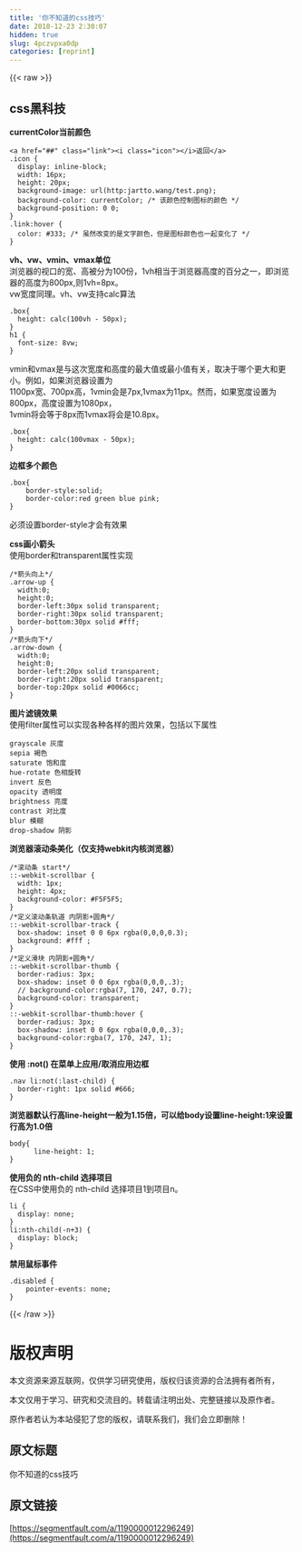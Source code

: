 ```yaml
---
title: '你不知道的css技巧' 
date: 2018-12-23 2:30:07
hidden: true
slug: 4pczvpxa0dp
categories: [reprint]
---
```


{{< raw >}}

                    
<h2 id="articleHeader0">css黑科技</h2>
<p><strong>currentColor当前颜色</strong></p>
<div class="widget-codetool" style="display:none;">
      <div class="widget-codetool--inner">
      <span class="selectCode code-tool" data-toggle="tooltip" data-placement="top" title="" data-original-title="全选"></span>
      <span type="button" class="copyCode code-tool" data-toggle="tooltip" data-placement="top" data-clipboard-text="<a href=&quot;##&quot; class=&quot;link&quot;><i class=&quot;icon&quot;></i>返回</a>
.icon {
  display: inline-block;
  width: 16px; 
  height: 20px;
  background-image: url(http:jartto.wang/test.png);
  background-color: currentColor; /* 该颜色控制图标的颜色 */
  background-position: 0 0;
}
.link:hover {
  color: #333; /* 虽然改变的是文字颜色，但是图标颜色也一起变化了 */
}" title="" data-original-title="复制"></span>
      <span type="button" class="saveToNote code-tool" data-toggle="tooltip" data-placement="top" title="" data-original-title="放进笔记"></span>
      </div>
      </div><pre class="hljs arduino"><code>&lt;a href=<span class="hljs-string">"##"</span> <span class="hljs-keyword">class</span>=<span class="hljs-string">"link"</span>&gt;&lt;i <span class="hljs-keyword">class</span>=<span class="hljs-string">"icon"</span>&gt;&lt;/i&gt;返回&lt;/a&gt;
.icon {
  <span class="hljs-built_in">display</span>: <span class="hljs-keyword">inline</span>-block;
  <span class="hljs-built_in">width</span>: <span class="hljs-number">16</span>px; 
  <span class="hljs-built_in">height</span>: <span class="hljs-number">20</span>px;
  <span class="hljs-built_in">background</span>-<span class="hljs-built_in">image</span>: url(http:jartto.wang/test.png);
  <span class="hljs-built_in">background</span>-color: currentColor; <span class="hljs-comment">/* 该颜色控制图标的颜色 */</span>
  <span class="hljs-built_in">background</span>-<span class="hljs-built_in">position</span>: <span class="hljs-number">0</span> <span class="hljs-number">0</span>;
}
.link:hover {
  color: #<span class="hljs-number">333</span>; <span class="hljs-comment">/* 虽然改变的是文字颜色，但是图标颜色也一起变化了 */</span>
}</code></pre>
<p><strong>vh、vw、vmin、vmax单位</strong><br>浏览器的视口的宽、高被分为100份，1vh相当于浏览器高度的百分之一，即浏览器的高度为800px,则1vh=8px。<br>vw宽度同理。vh、vw支持calc算法</p>
<div class="widget-codetool" style="display:none;">
      <div class="widget-codetool--inner">
      <span class="selectCode code-tool" data-toggle="tooltip" data-placement="top" title="" data-original-title="全选"></span>
      <span type="button" class="copyCode code-tool" data-toggle="tooltip" data-placement="top" data-clipboard-text=".box{
  height: calc(100vh - 50px);
}
h1 {
  font-size: 8vw;
}" title="" data-original-title="复制"></span>
      <span type="button" class="saveToNote code-tool" data-toggle="tooltip" data-placement="top" title="" data-original-title="放进笔记"></span>
      </div>
      </div><pre class="hljs css"><code><span class="hljs-selector-class">.box</span>{
  <span class="hljs-attribute">height</span>: <span class="hljs-built_in">calc</span>(100vh - 50px);
}
<span class="hljs-selector-tag">h1</span> {
  <span class="hljs-attribute">font-size</span>: <span class="hljs-number">8vw</span>;
}</code></pre>
<p>vmin和vmax是与这次宽度和高度的最大值或最小值有关，取决于哪个更大和更小。例如，如果浏览器设置为<br>1100px宽、700px高，1vmin会是7px,1vmax为11px。然而，如果宽度设置为800px，高度设置为1080px，<br>1vmin将会等于8px而1vmax将会是10.8px。</p>
<div class="widget-codetool" style="display:none;">
      <div class="widget-codetool--inner">
      <span class="selectCode code-tool" data-toggle="tooltip" data-placement="top" title="" data-original-title="全选"></span>
      <span type="button" class="copyCode code-tool" data-toggle="tooltip" data-placement="top" data-clipboard-text=".box{
  height: calc(100vmax - 50px);
}" title="" data-original-title="复制"></span>
      <span type="button" class="saveToNote code-tool" data-toggle="tooltip" data-placement="top" title="" data-original-title="放进笔记"></span>
      </div>
      </div><pre class="hljs css"><code><span class="hljs-selector-class">.box</span>{
  <span class="hljs-attribute">height</span>: <span class="hljs-built_in">calc</span>(100vmax - 50px);
}</code></pre>
<p><strong>边框多个颜色</strong></p>
<div class="widget-codetool" style="display:none;">
      <div class="widget-codetool--inner">
      <span class="selectCode code-tool" data-toggle="tooltip" data-placement="top" title="" data-original-title="全选"></span>
      <span type="button" class="copyCode code-tool" data-toggle="tooltip" data-placement="top" data-clipboard-text=".box{
    border-style:solid;
    border-color:red green blue pink;
}" title="" data-original-title="复制"></span>
      <span type="button" class="saveToNote code-tool" data-toggle="tooltip" data-placement="top" title="" data-original-title="放进笔记"></span>
      </div>
      </div><pre class="hljs css"><code><span class="hljs-selector-class">.box</span>{
    <span class="hljs-attribute">border-style</span>:solid;
    <span class="hljs-attribute">border-color</span>:red green blue pink;
}</code></pre>
<p>必须设置border-style才会有效果</p>
<p><strong>css画小箭头</strong><br>使用border和transparent属性实现</p>
<div class="widget-codetool" style="display:none;">
      <div class="widget-codetool--inner">
      <span class="selectCode code-tool" data-toggle="tooltip" data-placement="top" title="" data-original-title="全选"></span>
      <span type="button" class="copyCode code-tool" data-toggle="tooltip" data-placement="top" data-clipboard-text="/*箭头向上*/
.arrow-up {
  width:0;
  height:0;
  border-left:30px solid transparent;
  border-right:30px solid transparent;
  border-bottom:30px solid #fff;
}
/*箭头向下*/
.arrow-down {
  width:0;
  height:0;
  border-left:20px solid transparent;
  border-right:20px solid transparent;
  border-top:20px solid #0066cc;
}" title="" data-original-title="复制"></span>
      <span type="button" class="saveToNote code-tool" data-toggle="tooltip" data-placement="top" title="" data-original-title="放进笔记"></span>
      </div>
      </div><pre class="hljs css"><code><span class="hljs-comment">/*箭头向上*/</span>
<span class="hljs-selector-class">.arrow-up</span> {
  <span class="hljs-attribute">width</span>:<span class="hljs-number">0</span>;
  <span class="hljs-attribute">height</span>:<span class="hljs-number">0</span>;
  <span class="hljs-attribute">border-left</span>:<span class="hljs-number">30px</span> solid transparent;
  <span class="hljs-attribute">border-right</span>:<span class="hljs-number">30px</span> solid transparent;
  <span class="hljs-attribute">border-bottom</span>:<span class="hljs-number">30px</span> solid <span class="hljs-number">#fff</span>;
}
<span class="hljs-comment">/*箭头向下*/</span>
<span class="hljs-selector-class">.arrow-down</span> {
  <span class="hljs-attribute">width</span>:<span class="hljs-number">0</span>;
  <span class="hljs-attribute">height</span>:<span class="hljs-number">0</span>;
  <span class="hljs-attribute">border-left</span>:<span class="hljs-number">20px</span> solid transparent;
  <span class="hljs-attribute">border-right</span>:<span class="hljs-number">20px</span> solid transparent;
  <span class="hljs-attribute">border-top</span>:<span class="hljs-number">20px</span> solid <span class="hljs-number">#0066cc</span>;
}</code></pre>
<p><strong>图片滤镜效果</strong><br>使用filter属性可以实现各种各样的图片效果，包括以下属性</p>
<div class="widget-codetool" style="display:none;">
      <div class="widget-codetool--inner">
      <span class="selectCode code-tool" data-toggle="tooltip" data-placement="top" title="" data-original-title="全选"></span>
      <span type="button" class="copyCode code-tool" data-toggle="tooltip" data-placement="top" data-clipboard-text="grayscale 灰度
sepia 褐色
saturate 饱和度
hue-rotate 色相旋转
invert 反色
opacity 透明度
brightness 亮度
contrast 对比度
blur 模糊
drop-shadow 阴影" title="" data-original-title="复制"></span>
      <span type="button" class="saveToNote code-tool" data-toggle="tooltip" data-placement="top" title="" data-original-title="放进笔记"></span>
      </div>
      </div><pre class="hljs mipsasm"><code>grayscale 灰度
sepia 褐色
saturate 饱和度
hue-rotate 色相旋转
invert 反色
opacity 透明度
<span class="hljs-keyword">brightness </span>亮度
contrast 对比度
<span class="hljs-keyword">blur </span>模糊
drop-<span class="hljs-keyword">shadow </span>阴影</code></pre>
<p><strong>浏览器滚动条美化（仅支持webkit内核浏览器）</strong></p>
<div class="widget-codetool" style="display:none;">
      <div class="widget-codetool--inner">
      <span class="selectCode code-tool" data-toggle="tooltip" data-placement="top" title="" data-original-title="全选"></span>
      <span type="button" class="copyCode code-tool" data-toggle="tooltip" data-placement="top" data-clipboard-text="/*滚动条 start*/
::-webkit-scrollbar {
  width: 1px;
  height: 4px;
  background-color: #F5F5F5;
}
/*定义滚动条轨道 内阴影+圆角*/
::-webkit-scrollbar-track {
  box-shadow: inset 0 0 6px rgba(0,0,0,0.3);
  background: #fff ;
}
/*定义滑块 内阴影+圆角*/
::-webkit-scrollbar-thumb {
  border-radius: 3px;
  box-shadow: inset 0 0 6px rgba(0,0,0,.3);
  // background-color:rgba(7, 170, 247, 0.7);
  background-color: transparent;
}
::-webkit-scrollbar-thumb:hover {
  border-radius: 3px;
  box-shadow: inset 0 0 6px rgba(0,0,0,.3);
  background-color:rgba(7, 170, 247, 1);
}" title="" data-original-title="复制"></span>
      <span type="button" class="saveToNote code-tool" data-toggle="tooltip" data-placement="top" title="" data-original-title="放进笔记"></span>
      </div>
      </div><pre class="hljs scss"><code><span class="hljs-comment">/*滚动条 start*/</span>
::-webkit-scrollbar {
  width: <span class="hljs-number">1px</span>;
  <span class="hljs-attribute">height</span>: <span class="hljs-number">4px</span>;
  <span class="hljs-attribute">background-color</span>: <span class="hljs-number">#F5F5F5</span>;
}
<span class="hljs-comment">/*定义滚动条轨道 内阴影+圆角*/</span>
::-webkit-scrollbar-track {
  box-shadow: inset <span class="hljs-number">0</span> <span class="hljs-number">0</span> <span class="hljs-number">6px</span> rgba(<span class="hljs-number">0</span>,<span class="hljs-number">0</span>,<span class="hljs-number">0</span>,<span class="hljs-number">0.3</span>);
  <span class="hljs-attribute">background</span>: <span class="hljs-number">#fff</span> ;
}
<span class="hljs-comment">/*定义滑块 内阴影+圆角*/</span>
::-webkit-scrollbar-thumb {
  border-radius: <span class="hljs-number">3px</span>;
  <span class="hljs-attribute">box-shadow</span>: inset <span class="hljs-number">0</span> <span class="hljs-number">0</span> <span class="hljs-number">6px</span> rgba(<span class="hljs-number">0</span>,<span class="hljs-number">0</span>,<span class="hljs-number">0</span>,.<span class="hljs-number">3</span>);
  <span class="hljs-comment">// background-color:rgba(7, 170, 247, 0.7);</span>
  <span class="hljs-attribute">background-color</span>: transparent;
}
::-webkit-scrollbar-thumb:hover {
  border-radius: <span class="hljs-number">3px</span>;
  <span class="hljs-attribute">box-shadow</span>: inset <span class="hljs-number">0</span> <span class="hljs-number">0</span> <span class="hljs-number">6px</span> rgba(<span class="hljs-number">0</span>,<span class="hljs-number">0</span>,<span class="hljs-number">0</span>,.<span class="hljs-number">3</span>);
  <span class="hljs-attribute">background-color</span>:rgba(<span class="hljs-number">7</span>, <span class="hljs-number">170</span>, <span class="hljs-number">247</span>, <span class="hljs-number">1</span>);
}</code></pre>
<p><strong>使用 :not() 在菜单上应用/取消应用边框</strong></p>
<div class="widget-codetool" style="display:none;">
      <div class="widget-codetool--inner">
      <span class="selectCode code-tool" data-toggle="tooltip" data-placement="top" title="" data-original-title="全选"></span>
      <span type="button" class="copyCode code-tool" data-toggle="tooltip" data-placement="top" data-clipboard-text=".nav li:not(:last-child) {
  border-right: 1px solid #666;
}" title="" data-original-title="复制"></span>
      <span type="button" class="saveToNote code-tool" data-toggle="tooltip" data-placement="top" title="" data-original-title="放进笔记"></span>
      </div>
      </div><pre class="hljs css"><code><span class="hljs-selector-class">.nav</span> <span class="hljs-selector-tag">li</span><span class="hljs-selector-pseudo">:not(</span><span class="hljs-selector-pseudo">:last-child)</span> {
  <span class="hljs-attribute">border-right</span>: <span class="hljs-number">1px</span> solid <span class="hljs-number">#666</span>;
}</code></pre>
<p><strong>浏览器默认行高line-height一般为1.15倍，可以给body设置line-height:1来设置行高为1.0倍</strong></p>
<div class="widget-codetool" style="display:none;">
      <div class="widget-codetool--inner">
      <span class="selectCode code-tool" data-toggle="tooltip" data-placement="top" title="" data-original-title="全选"></span>
      <span type="button" class="copyCode code-tool" data-toggle="tooltip" data-placement="top" data-clipboard-text="body{
      line-height: 1;
}" title="" data-original-title="复制"></span>
      <span type="button" class="saveToNote code-tool" data-toggle="tooltip" data-placement="top" title="" data-original-title="放进笔记"></span>
      </div>
      </div><pre class="hljs css"><code><span class="hljs-selector-tag">body</span>{
      <span class="hljs-attribute">line-height</span>: <span class="hljs-number">1</span>;
}</code></pre>
<p><strong>使用负的 nth-child 选择项目</strong><br>在CSS中使用负的 nth-child 选择项目1到项目n。</p>
<div class="widget-codetool" style="display:none;">
      <div class="widget-codetool--inner">
      <span class="selectCode code-tool" data-toggle="tooltip" data-placement="top" title="" data-original-title="全选"></span>
      <span type="button" class="copyCode code-tool" data-toggle="tooltip" data-placement="top" data-clipboard-text="li {
  display: none;
}
li:nth-child(-n+3) {
  display: block;
}" title="" data-original-title="复制"></span>
      <span type="button" class="saveToNote code-tool" data-toggle="tooltip" data-placement="top" title="" data-original-title="放进笔记"></span>
      </div>
      </div><pre class="hljs css"><code><span class="hljs-selector-tag">li</span> {
  <span class="hljs-attribute">display</span>: none;
}
<span class="hljs-selector-tag">li</span><span class="hljs-selector-pseudo">:nth-child(-n+3)</span> {
  <span class="hljs-attribute">display</span>: block;
}</code></pre>
<p><strong>禁用鼠标事件</strong></p>
<div class="widget-codetool" style="display:none;">
      <div class="widget-codetool--inner">
      <span class="selectCode code-tool" data-toggle="tooltip" data-placement="top" title="" data-original-title="全选"></span>
      <span type="button" class="copyCode code-tool" data-toggle="tooltip" data-placement="top" data-clipboard-text=".disabled {
    pointer-events: none;
}" title="" data-original-title="复制"></span>
      <span type="button" class="saveToNote code-tool" data-toggle="tooltip" data-placement="top" title="" data-original-title="放进笔记"></span>
      </div>
      </div><pre class="hljs css"><code><span class="hljs-selector-class">.disabled</span> {
    <span class="hljs-attribute">pointer-events</span>: none;
}</code></pre>

                
{{< /raw >}}

# 版权声明
本文资源来源互联网，仅供学习研究使用，版权归该资源的合法拥有者所有，

本文仅用于学习、研究和交流目的。转载请注明出处、完整链接以及原作者。

原作者若认为本站侵犯了您的版权，请联系我们，我们会立即删除！

## 原文标题
你不知道的css技巧

## 原文链接
[https://segmentfault.com/a/1190000012296249](https://segmentfault.com/a/1190000012296249)

